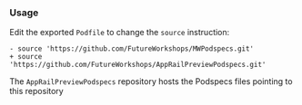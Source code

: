 ### Usage

Edit the exported `Podfile` to change the `source` instruction:

```
- source 'https://github.com/FutureWorkshops/MWPodspecs.git'
+ source 'https://github.com/FutureWorkshops/AppRailPreviewPodspecs.git'
```

The `AppRailPreviewPodspecs` repository hosts the Podspecs files pointing to this repository